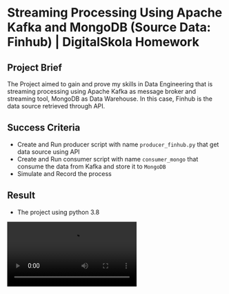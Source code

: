 # Streaming Processing Using Apache Kafka and MongoDB (Source Data: Finhub) | DigitalSkola Homework

## Project Brief
The Project aimed to gain and prove my skills in Data Engineering that is streaming processing using Apache Kafka as message broker and streaming tool, MongoDB as Data Warehouse. In this case, Finhub is the data source retrieved through API. 

## Success Criteria
- Create and Run producer script with name `producer_finhub.py` that get data source using API
- Create and Run consumer script with name `consumer_mongo`  that consume the data from Kafka and store it to `MongoDB`
- Simulate and Record the process 

## Result
- The project using python 3.8 
<video src="media/mongodb-kafka.mp4" controls>
